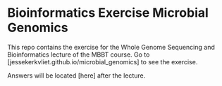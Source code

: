 # Bioinformatics Exercise Microbial Genomics

This repo contains the exercise for the Whole Genome Sequencing and Bioinformatics lecture of the MBBT course.
Go to [jessekerkvliet.github.io/microbial_genomics] to see the exercise.

Answers will be located [here] after the lecture.
